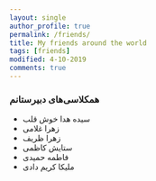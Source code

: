 ```yaml
---
layout: single
author_profile: true
permalink: /friends/
title: My friends around the world
tags: [friends]
modified: 4-10-2019
comments: true
---
```


### همکلاسی‌های دبیرستانم
* سیده هدا خوش قلب
* زهرا غلامی
* زهرا ظریف
* ستایش کاظمی
* فاطمه حمیدی
* ملیکا کریم دادی

